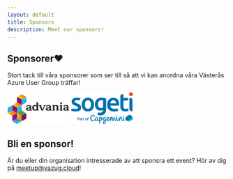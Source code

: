 ```yaml
---
layout: default
title: Sponsors
description: Meet our sponsors!
---
```


## Sponsorer❤️

Stort tack till våra sponsorer som ser till så att vi kan anordna våra Västerås Azure User Group träffar!


![Advania](./media/sponsors/advania.png "Advania")
![Sogeti](./media/sponsors/sogeti.png "Sogeti")

## Bli en sponsor!

Är du eller din organisation intresserade av att sponsra ett event? Hör av dig på meetup@vazug.cloud!
